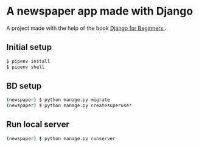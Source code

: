 # A newspaper app made with Django

A project made with the help of the book
[Django for Beginners ](https://djangoforbeginners.com/).

## Initial setup

```bash
$ pipenv install
$ pipenv shell
```

## BD setup

```bash
(newspaper) $ python manage.py migrate
(newspaper) $ python manage.py createsuperuser
```

## Run local server

```bash
(newspaper) $ python manage.py runserver
```
